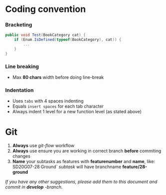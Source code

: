 # Coding convention
### Bracketing

```csharp
public void Test(BookCategory cat) {
	if (Enum.IsDefined(typeof(BookCategory), cat)) {
		...
	}
}

```

### Line breaking
* Max **80 chars** width before doing line-break

### Indentation
* Uses `tabs` with 4 spaces indenting
* Equals `insert spaces` for each tab character
* Always indent 1 level for a new function level (as stated above)

# Git
1. **Always** use *git-flow* workflow
1. **Always** use ensure you are working in correct branch **before** commiting changes
1. **Name** your subtasks as features with **featurenumber** and **name**, like:
    SD20G07-28 Ground` *subtask* will have branchname **feature/28-ground**


*If you have any other suggestions, please add them to this document and commit in* ***develop*** *-branch.*
